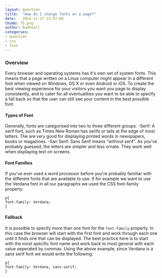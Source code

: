 ```yaml
---
layout: question
title:  "How do I change fonts on a page?"
date:   2014-11-27 13:37:00
thumb: 75.png
author: Domhnall
categories:
- question
- css
- font
---
```


### Overview

Every browser and operating systems has it's own set of system fonts. This means that a page written on a Linux computer might appear in a different font when viewed on Windows, OS X or even Android or iOS. To create the best viewing experience for your visitors you want you page to display consistently, and to cater for all eventualities you want to be able to specify a fall back so that the user can still see your content in the best possible font.

#### Types of Font

Generally, fonts are categorised into two to three different groups.
-Serif: A serif font, such as Times New Roman has serifs or tails at the edge of most letters. The are very good for displaying printed words in newspapers, books or magazines.
-San Serif: Sans Serif means "without serif". As you've probably guessed, the letters are simpler and less ornate. They work well when displaying text on screens.

#### Font Families

If you've ever used a word processor before you're probably familiar with the different fonts that are available to use. If for example we want to use the Verdana font in all our paragraphs we used the CSS font-family property:
    
    p{
    font-family: Verdana;
    }

#### Fallback

It is possible to specify more than one font for the `font-family` property. In this case the browser will start with the first font and work through each one until it finds one that can be displayed.
The best practice here is to start with the most specific font name and work back to most general with each value seperated by commas. Using the above example, since Verdana is a sans serif font we would write the following:

    p{
    font-family: Verdana, sans-serif;
    }